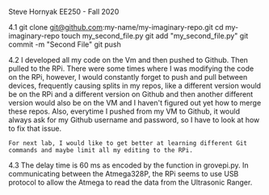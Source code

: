 Steve Hornyak
EE250 - Fall 2020

4.1 
	git clone git@github.com:my-name/my-imaginary-repo.git
	cd my-imaginary-repo
	touch my_second_file.py
	git add "my_second_file.py"
	git commit -m "Second File"
	git push

4.2
	I developed all my code on the Vm and then pushed to Github. Then pulled to the RPi. There were some
	times where I was modifying the code on the RPi, however, I would constantly forget to push and pull between devices,
	frequently causing splits in my repos, like a different version would be on the RPi and a different version on Github
	and then another different version would also be on the VM and I haven't figured out yet how to merge these repos.
	Also, everytime I pushed from my VM to Github, it would always ask for my Github username and password, so I have to look at
	how to fix that issue.

	For next lab, I would like to get better at learning different Git commands and maybe limit all my editing to the RPi.

4.3
	The delay time is 60 ms as encoded by the function in grovepi.py. In communicating between the Atmega328P, the RPi seems to use USB protocol
	to allow the Atmega to read the data from the Ultrasonic Ranger.  